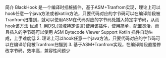 简介
      BlackHook 是一个编译时插桩插件，基于ASM+Tranfrom实现，理论上可以hook任意一个java方法或者kotlin方法，只要代码对应的字节码可以在编译阶段被Tranfrom扫描到，就可以使用ASM在代码对应的字节码处插入特定字节码，从而hook该方法
优点
       1. 用DSL(领域特定语言)使用该插件，使用简单，配置灵活，而且插入的字节码可以使用
           ASM Bytecode Viewer Support Kotlin 插件自动生成，上手难度低
       2. 理论上可以hook任意一个java方法，只要代码对应的字节码可以在编译阶段被Tranfrom扫描到
       3. 基于ASM+Tranfrom实现，在编译阶段直接修改字节码，效率高，兼容性问题少
